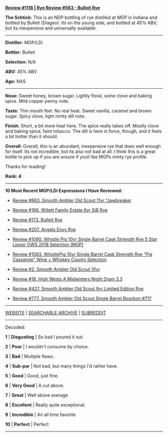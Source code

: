 
[**Review #1118 | Rye Review #563 - Bulleit Rye**]( https://t8ke.review/review-1118-bulleit-rye/)

**The Schtick:** This is an NDP bottling of rye distilled at MGP in Indiana and bottled by Bulleit (Diageo). Its on the young side, and bottled at 45% ABV, but its inexpensive and universally available. 

-----

**Distiller:** MGP/LDi

**Bottler:** Bulleit

**Selection:** N/A

**ABV:**  45% ABV

**Age:** NAS 

-----

**Nose:**  Sweet honey, brown sugar. Lightly floral, some clove and baking spice. Mild copper penny note. 

**Taste:** Thin mouth feel. No real heat. Sweet vanilla, caramel and brown sugar. Spicy clove, light minty dill note. 

**Finish:** Short, a bit more heat here. The spice really takes off. Mostly clove and baking spice, faint tobacco. The dill is here in force, though, and it feels a bit hotter than it should. 

**Overall:** Overall, this is an abundant, inexpensive rye that does well enough for itself. Its not incredible, but its also not bad at all. I think this is a great bottle to pick up if you are unsure if youll like MGPs minty rye profile. 

Thanks for reading!

**Rank: 4**

----- 

**10 Most Recent MGP/LDi Expressions I Have Reviewed:** 

- [Review #663. Smooth Ambler Old Scout 11yr "Jawbreaker]( https://t8ke.review/review-663-smooth-ambler-old-scout-11yr-711-jawbreaker-selection/) 

- [Review #166. Willett Family Estate 6yr SiB Rye]( https://t8ke.review/review-166-wfe-single-barrel-rye-64-6yr-re-review/) 

- [Review #173. Bulleit Rye]( https://t8ke.review/review-173-bulleit-rye-re-review/) 

- [Review #207. Angels Envy Rye]( https://t8ke.review/review-207-angels-envy-rye/) 

- [Review #1080. Whistle Pig 10yr Single Barrel Cask Strength Rye 5 Star Liquor OWS 2018 Selection (MGP)]( https://t8ke.review/review-1080-whistle-pig-10yr-single-barrel-cask-strength-rye-5-star-liquor-ows-2018-selection-mgp/) 

- [Review #1083. WhistlePig 10yr Single Barrel Cask Strength Rye "Pig Casserole" Wine + Whiskey County Selection]( https://t8ke.review/review-1083-whistle-pig-10yr-single-barrel-cask-strength-rye-pig-casserole-wine-whiskey-country-selection/) 

- [Review #2. Smooth Ambler Old Scout 10yr]( https://t8ke.review/review-2-smooth-ambler-old-scout-10-year/) 

- [Review #18. High Wests A Midwinters Night Dram 3.3]( https://t8ke.review/review-18-high-west-midwinters-night-dram-act-3-3/) 

- [Review #427. Smooth Ambler Old Scout 9yr Limited Edition Rye]( https://t8ke.review/review-427-smooth-ambler-old-scout-limited-edition-single-barrel-gift-shop-9yr-rye/) 

- [Review #777. Smooth Ambler Old Scout Single Barrel Bourbon #717]( https://t8ke.review/review-777-smooth-ambler-old-scout-single-barrel-bourbon-717/) 

-----

[WEBSITE](https://t8ke.review) | [SEARCHABLE ARCHIVE](https://t8ke.review/review-archive/) | [SUBREDDIT](https://reddit.com/r/t8kereviews)

-----

Decoded:

**1** | **Disgusting** | So bad I poured it out.

**2** | **Poor** | I wouldn't consume by choice.

**3** | **Bad** | Multiple flaws.

**4** | **Sub-par** | Not bad, but many things I'd rather have.

**5** | **Good** | Good, just fine.

**6** | **Very Good** | A cut above.

**7** | **Great** | Well above average

**8** | **Excellent** | Really quite exceptional.

**9** | **Incredible** | An all time favorite

**10** | **Perfect** | Perfect

----

